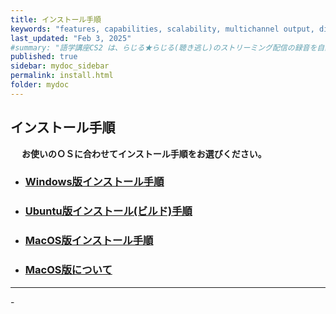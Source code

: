 ```yaml
---
title: インストール手順
keywords: "features, capabilities, scalability, multichannel output, dita, hats, comparison, benefits"
last_updated: "Feb 3, 2025"
#summary: "語学講座CS2 は、らじる★らじる(聴き逃し)のストリーミング配信の録音を自動化するためのアプリです。NHKゴガクのサイトで公開されているストリーミングは2020年度に従来の独自方式から、らじる★らじる(聴き逃し)のストリーミングに移行しています。"
published: true
sidebar: mydoc_sidebar
permalink: install.html
folder: mydoc
---
```

## インストール手順　　
  　
**お使いのＯＳに合わせてインストール手順をお選びください。**

* ### [Windows版インストール手順](./install_win)
* ### [Ubuntu版インストール(ビルド)手順](./install_linux) 
* ### [MacOS版インストール手順](./install_mac)
* ### [MacOS版について](./macos) 




*** 
 <link rel="shortcut icon" type="image/x-icon" href="https://avatars.githubusercontent.com/u/46049273?v=4">
 <meta name="twitter:image:src" content="https://avatars.githubusercontent.com/u/46049273?v=4">
-
